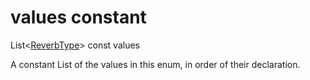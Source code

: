 


# values constant







List&lt;[ReverbType](../../zego_uikit_prebuilt_live_audio_room/ReverbType.md)> const values
  




<p>A constant List of the values in this enum, in order of their declaration.</p>










